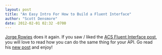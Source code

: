 ```yaml
---
layout: post
title: "An Easy Intro For How to Build a Fluent Interface"
author: "Scott Densmore"
date: 2012-02-01 02:32 -0700
---
```


[Jorge Rowies](http://blogs.southworks.net/jrowies/) does it again. If you saw / liked the [ACS Fluent Interface post](http://blogs.southworks.net/jrowies/2012/01/28/fluent-api-for-setting-up-windows-azure-acs/), you will love to read how you can do the same thing for your API. Go read his [new post](http://blogs.southworks.net/jrowies/2012/02/01/how-to-build-a-basic-fluent-interface-in-8-steps/?utm_source=feedburner&utm_medium=feed&utm_campaign=Feed%3A+master-feed+%28Southworks+Master+Feed%29) and enjoy!
